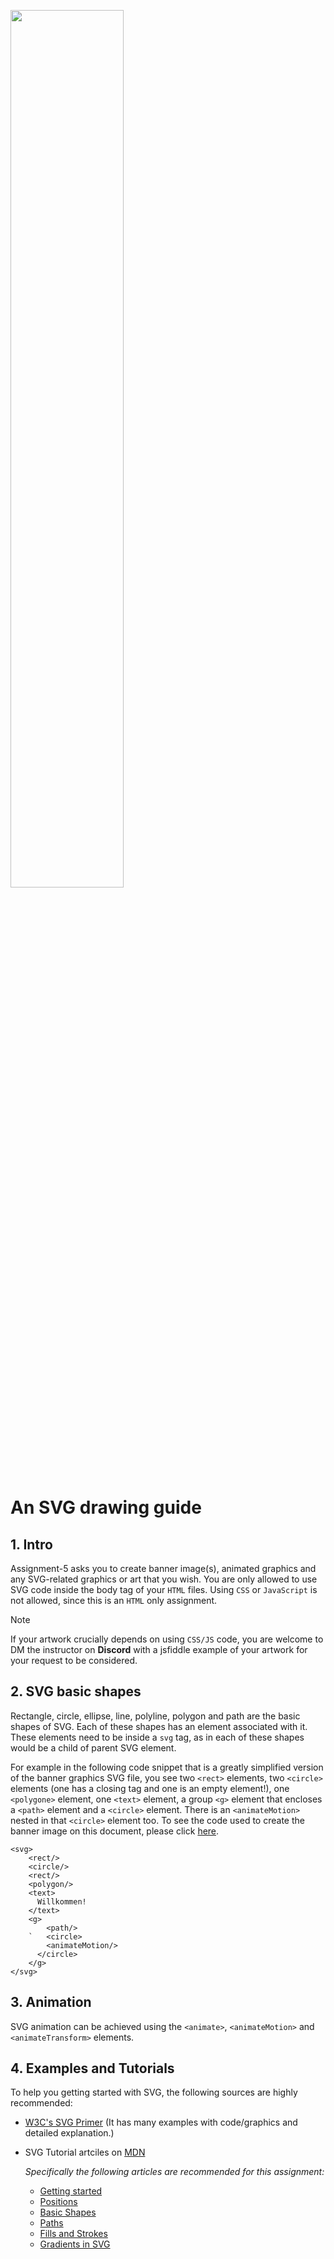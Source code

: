 <img src="https://github.com/nina-mir/CSC317-assignments/blob/main/assignment-5/sample_banner.svg" width="60%"></img>

# An SVG drawing guide

## 1. Intro
Assignment-5 asks you to create banner image(s), animated graphics and any SVG-related graphics or art that you wish. You are only allowed to use SVG code inside the body tag of your ```HTML``` files. Using ```CSS``` or ```JavaScript``` is not allowed, since this is an ```HTML``` only assignment.

> [!NOTE]
> If your artwork crucially depends on using ```CSS/JS``` code, you are welcome to DM the instructor on **Discord** with a jsfiddle example of your artwork for your request to be considered.

## 2. SVG basic shapes
Rectangle, circle, ellipse, line, polyline,  polygon and path are the basic shapes of SVG. Each of these shapes has an element associated with it. These elements need to be inside a ```svg``` tag, as in each of these shapes would be a child of parent SVG element.

For example in the following code snippet that is a greatly simplified version of the banner graphics SVG file, you see two ```<rect>``` elements, two ```<circle>``` elements (one has a closing tag and one is an empty element!), one ```<polygone>``` element, one ```<text>``` element, a group ```<g>``` element that encloses a ```<path>``` element and a ```<circle>``` element. There is an ```<animateMotion>``` nested in that ```<circle>``` element too. To see the code used to create the banner image on this document, please click [here](https://github.com/nina-mir/CSC317-assignments/blob/main/assignment-5/sample_banner.svg).
```
<svg>
    <rect/>
    <circle/>
    <rect/>
    <polygon/>
    <text>
      Willkommen!
    </text>
    <g>
        <path/>
    `   <circle>
        <animateMotion/>
      </circle>
    </g>
</svg>
```
## 3. Animation 
SVG animation can be achieved using the ```<animate>```, ```<animateMotion>``` and ```<animateTransform>``` elements. 


## 4. Examples and Tutorials 
To help you getting started with SVG, the following sources are highly recommended: 
- [W3C's SVG Primer](https://www.w3.org/Graphics/SVG/IG/resources/svgprimer.html) (It has many examples with code/graphics and detailed explanation.)
- SVG Tutorial artciles on [MDN](https://www.w3.org/Graphics/SVG/IG/resources/svgprimer.html)

  _Specifically the following articles are recommended for this assignment:_
    - [Getting started](https://developer.mozilla.org/en-US/docs/Web/SVG/Tutorial/Getting_Started)
    - [Positions](https://developer.mozilla.org/en-US/docs/Web/SVG/Tutorial/Positions)
    - [Basic Shapes](https://developer.mozilla.org/en-US/docs/Web/SVG/Tutorial/Basic_Shapes)
    - [Paths](https://developer.mozilla.org/en-US/docs/Web/SVG/Tutorial/Paths)
    - [Fills and Strokes](https://developer.mozilla.org/en-US/docs/Web/SVG/Tutorial/Fills_and_Strokes)
    - [Gradients in SVG](https://developer.mozilla.org/en-US/docs/Web/SVG/Tutorial/Gradients)


